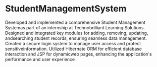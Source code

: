 # StudentManagementSystem
Developed and implemented a comprehensive Student Management Systemas part of an internship at Technobrilliant Learning Solutions.
Designed and integrated key modules for adding, removing, updating, andsearching student records, ensuring seamless data management.
Created a secure login system to manage user access and protect sensitiveinformation.
Utilized Hibernate ORM for efficient database interaction and JSP for dynamicweb pages, enhancing the application's performance and user experience

